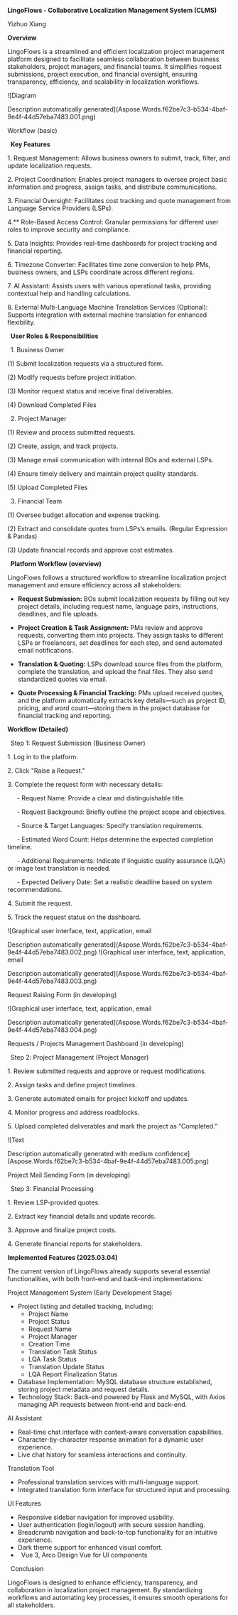 ﻿**LingoFlows - Collaborative Localization Management System (CLMS)**

Yizhuo Xiang

**Overview**

LingoFlows is a streamlined and efficient localization project management platform designed to facilitate seamless collaboration between business stakeholders, project managers, and financial teams. It simplifies request submissions, project execution, and financial oversight, ensuring transparency, efficiency, and scalability in localization workflows.

![Diagram

Description automatically generated](Aspose.Words.f62be7c3-b534-4baf-9e4f-44d57eba7483.001.png)

Workflow (basic)

` `**Key Features**

1\. Request Management: Allows business owners to submit, track, filter, and update localization requests.

2\. Project Coordination: Enables project managers to oversee project basic information and progress, assign tasks, and distribute communications.

3\. Financial Oversight: Facilitates cost tracking and quote management from Language Service Providers (LSPs).

4\.** Role-Based Access Control: Granular permissions for different user roles to improve security and compliance.

5\. Data Insights: Provides real-time dashboards for project tracking and financial reporting.

6\. Timezone Converter: Facilitates time zone conversion to help PMs, business owners, and LSPs coordinate across different regions.

7\. AI Assistant: Assists users with various operational tasks, providing contextual help and handling calculations.

8\. External Multi-Language Machine Translation Services (Optional): Supports integration with external machine translation for enhanced flexibility.

` `**User Roles & Responsibilities**

` `1. Business Owner

(1) Submit localization requests via a structured form.

(2) Modify requests before project initiation.

(3) Monitor request status and receive final deliverables.

(4) Download Completed Files

` `2. Project Manager

(1) Review and process submitted requests.

(2) Create, assign, and track projects.

(3) Manage email communication with internal BOs and external LSPs.

(4) Ensure timely delivery and maintain project quality standards.

(5) Upload Completed Files

` `3. Financial Team

(1) Oversee budget allocation and expense tracking.

(2) Extract and consolidate quotes from LSPs’s emails. (Regular Expression & Pandas)

(3) Update financial records and approve cost estimates.

` `**Platform Workflow (overview)**

LingoFlows follows a structured workflow to streamline localization project management and ensure efficiency across all stakeholders:

- **Request Submission:** BOs submit localization requests by filling out key project details, including request name, language pairs, instructions, deadlines, and file uploads.

- **Project Creation & Task Assignment:** PMs review and approve requests, converting them into projects. They assign tasks to different LSPs or freelancers, set deadlines for each step, and send automated email notifications.

- **Translation & Quoting:** LSPs download source files from the platform, complete the translation, and upload the final files. They also send standardized quotes via email.

- **Quote Processing & Financial Tracking:** PMs upload received quotes, and the platform automatically extracts key details—such as project ID, pricing, and word count—storing them in the project database for financial tracking and reporting.

**Workflow (Detailed)**

` `Step 1: Request Submission (Business Owner)

1\. Log in to the platform.

2\. Click "Raise a Request."

3\. Complete the request form with necessary details:

`   `- Request Name: Provide a clear and distinguishable title.

`   `- Request Background: Briefly outline the project scope and objectives.

`   `- Source & Target Languages: Specify translation requirements.

`   `- Estimated Word Count: Helps determine the expected completion timeline.

`   `- Additional Requirements: Indicate if linguistic quality assurance (LQA) or image text translation is needed.

`   `- Expected Delivery Date: Set a realistic deadline based on system recommendations.

4\. Submit the request.

5\. Track the request status on the dashboard.

![Graphical user interface, text, application, email

Description automatically generated](Aspose.Words.f62be7c3-b534-4baf-9e4f-44d57eba7483.002.png) ![Graphical user interface, text, application, email

Description automatically generated](Aspose.Words.f62be7c3-b534-4baf-9e4f-44d57eba7483.003.png)

Request Raising Form (in developing)

![Graphical user interface, text, application, email

Description automatically generated](Aspose.Words.f62be7c3-b534-4baf-9e4f-44d57eba7483.004.png)

Requests / Projects Management Dashboard (in developing)


` `Step 2: Project Management (Project Manager)

1\. Review submitted requests and approve or request modifications.

2\. Assign tasks and define project timelines.

3\. Generate automated emails for project kickoff and updates.

4\. Monitor progress and address roadblocks.

5\. Upload completed deliverables and mark the project as “Completed.”

![Text

Description automatically generated with medium confidence](Aspose.Words.f62be7c3-b534-4baf-9e4f-44d57eba7483.005.png)

Project Mail Sending Form (in developing)


` `Step 3: Financial Processing

1\. Review LSP-provided quotes.

2\. Extract key financial details and update records.

3\. Approve and finalize project costs.

4\. Generate financial reports for stakeholders.



**Implemented Features (2025.03.04)**

The current version of LingoFlows already supports several essential functionalities, with both front-end and back-end implementations:

Project Management System (Early Development Stage)

- Project listing and detailed tracking, including:
  - Project Name
  - Project Status
  - Request Name
  - Project Manager
  - Creation Time
  - Translation Task Status
  - LQA Task Status
  - Translation Update Status
  - LQA Report Finalization Status
- Database Implementation: MySQL database structure established, storing project metadata and request details.
- Technology Stack: Back-end powered by Flask and MySQL, with Axios managing API requests between front-end and back-end.

AI Assistant

- Real-time chat interface with context-aware conversation capabilities.
- Character-by-character response animation for a dynamic user experience.
- Live chat history for seamless interactions and continuity.

Translation Tool

- Professional translation services with multi-language support.
- Integrated translation form interface for structured input and processing.

UI Features

- Responsive sidebar navigation for improved usability.
- User authentication (login/logout) with secure session handling.
- Breadcrumb navigation and back-to-top functionality for an intuitive experience.
- Dark theme support for enhanced visual comfort.
- ` `Vue 3, Arco Design Vue for UI components



` `Conclusion

LingoFlows is designed to enhance efficiency, transparency, and collaboration in localization project management. By standardizing workflows and automating key processes, it ensures smooth operations for all stakeholders. 








